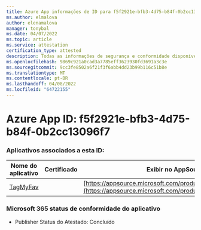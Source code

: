 ```yaml
---
title: Azure App informações de ID para f5f2921e-bfb3-4d75-b84f-0b2cc13096f7
ms.author: elmalova
author: elenamalova
manager: tonybal
ms.date: 04/07/2022
ms.topic: article
ms.service: attestation
certification_type: attested
description: Todas as informações de segurança e conformidade disponíveis para f5f2921e-bfb3-4d75-b84f-0b2cc13096f7.
ms.openlocfilehash: 9869c921a0cad3a7785eff3623930fd3691a3c3e
ms.sourcegitcommit: 9cc3fe8502a6f21f3f6abb4dd23b99b116c51b8e
ms.translationtype: MT
ms.contentlocale: pt-BR
ms.lasthandoff: 04/08/2022
ms.locfileid: "64722155"
---
```

# <a name="azure-app-id-f5f2921e-bfb3-4d75-b84f-0b2cc13096f7"></a>Azure App ID: f5f2921e-bfb3-4d75-b84f-0b2cc13096f7


### <a name="apps-associated-with-this-id"></a>Aplicativos associados a esta ID:
| **Nome do aplicativo** | **Certificado** | **Exibir no AppSource** |
|--------------|---------------|-----------------------|
| [TagMyFav](../forward/WA200002713.md) |  | [https://appsource.microsoft.com/product/office/WA200002713](https://appsource.microsoft.com/product/office/WA200002713) |

### <a name="microsoft-365-app-compliance-status"></a>Microsoft 365 status de conformidade do aplicativo
- Publisher Status do Atestado: Concluído
